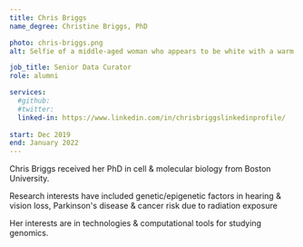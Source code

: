 ```yaml
---
title: Chris Briggs
name_degree: Christine Briggs, PhD

photo: chris-briggs.png
alt: Selfie of a middle-aged woman who appears to be white with a warm smile wearing an elaborate necklace and a black dress shirt. She is inside the room of a well-lit house with white walls.

job_title: Senior Data Curator
role: alumni

services:
  #github: 
  #twitter: 
  linked-in: https://www.linkedin.com/in/chrisbriggslinkedinprofile/
  
start: Dec 2019
end: January 2022
---
```

Chris Briggs received her PhD in cell & molecular biology from Boston University.

Research interests have included genetic/epigenetic factors in hearing & vision loss, Parkinson's disease & cancer risk due to radiation exposure

Her interests are in technologies & computational tools for studying genomics.
